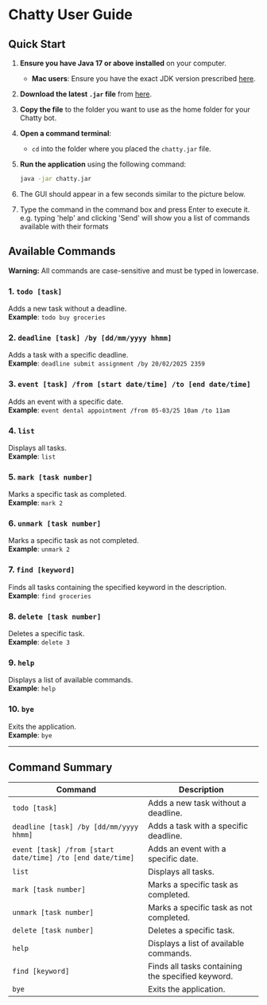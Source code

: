 # Chatty User Guide

## Quick Start

1. **Ensure you have Java 17 or above installed** on your computer.
   - **Mac users**: Ensure you have the exact JDK version prescribed [here](#).

2. **Download the latest `.jar` file** from [here](#).

3. **Copy the file** to the folder you want to use as the home folder for your Chatty bot.

4. **Open a command terminal**:
   - `cd` into the folder where you placed the `chatty.jar` file.

5. **Run the application** using the following command:
   ```bash
   java -jar chatty.jar
   
6. The GUI should appear in a few seconds similar to the picture below.

7. Type the command in the command box and press Enter to execute it. e.g. typing 'help' and clicking 'Send' will show you a list of commands available with their formats

## Available Commands

**Warning:** All commands are case-sensitive and must be typed in lowercase.

### 1. `todo [task]`
Adds a new task without a deadline.  
**Example**: `todo buy groceries`

### 2. `deadline [task] /by [dd/mm/yyyy hhmm]`
Adds a task with a specific deadline.  
**Example**: `deadline submit assignment /by 20/02/2025 2359`

### 3. `event [task] /from [start date/time] /to [end date/time]`
Adds an event with a specific date.  
**Example**: `event dental appointment /from 05-03/25 10am /to 11am`

### 4. `list`
Displays all tasks.  
**Example**: `list`

### 5. `mark [task number]`
Marks a specific task as completed.  
**Example**: `mark 2`

### 6. `unmark [task number]`
Marks a specific task as not completed.  
**Example**: `unmark 2`

### 7. `find [keyword]`
Finds all tasks containing the specified keyword in the description.  
**Example**: `find groceries`

### 8. `delete [task number]`
Deletes a specific task.  
**Example**: `delete 3`

### 9. `help`
Displays a list of available commands.  
**Example**: `help`

### 10. `bye`
Exits the application.  
**Example**: `bye`


---

## Command Summary

| Command                                                    | Description                                           |
|------------------------------------------------------------|-------------------------------------------------------|
| `todo [task]`                                              | Adds a new task without a deadline.                   |
| `deadline [task] /by [dd/mm/yyyy hhmm]`                    | Adds a task with a specific deadline.                 |
| `event [task] /from [start date/time] /to [end date/time]` | Adds an event with a specific date.                   |
| `list`                                                     | Displays all tasks.                                  |
| `mark [task number]`                                       | Marks a specific task as completed.                  |
| `unmark [task number]`                                     | Marks a specific task as not completed.              |
| `delete [task number]`                                     | Deletes a specific task.                             |
| `help`                                                     | Displays a list of available commands.               |
| `find [keyword]`                                           | Finds all tasks containing the specified keyword.    |
| `bye`                                                      | Exits the application.                               |
